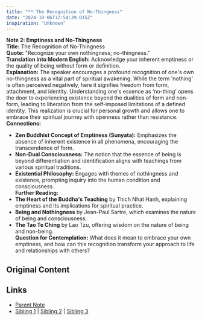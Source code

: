 ```yaml
---
title: "** The Recognition of No-Thingness"
date: "2024-10-06T12:54:39.015Z"
inspiration: "Unknown"
---
```


  
**Note 2: Emptiness and No-Thingness**  
**Title:** The Recognition of No-Thingness  
**Quote:** "Recognize your own nothingness; no-thingness."  
**Translation into Modern English:** Acknowledge your inherent emptiness or the quality of being without form or definition.  
**Explanation:** The speaker encourages a profound recognition of one's own no-thingness as a vital part of spiritual awakening. While the term 'nothing' is often perceived negatively, here it signifies freedom from form, attachment, and identity. Understanding one's essence as ‘no-thing’ opens the door to experiencing existence beyond the dualities of form and non-form, leading to liberation from the self-imposed limitations of a defined identity. This realization is crucial for personal growth and allows one to embrace their spiritual journey with openness rather than resistance.  
**Connections:**  
- **Zen Buddhist Concept of Emptiness (Sunyata):** Emphasizes the absence of inherent existence in all phenomena, encouraging the transcendence of form.  
- **Non-Dual Consciousness:** The notion that the essence of being is beyond differentiation and identification aligns with teachings from various spiritual traditions.  
- **Existential Philosophy:** Engages with themes of nothingness and existence, prompting inquiry into the human condition and consciousness.  
**Further Reading:**  
- **The Heart of the Buddha's Teaching** by Thich Nhat Hanh, explaining emptiness and its implications for spiritual practice.  
- **Being and Nothingness** by Jean-Paul Sartre, which examines the nature of being and consciousness.  
- **The Tao Te Ching** by Lao Tzu, offering wisdom on the nature of being and non-being.  
**Question for Contemplation:** What does it mean to embrace your own emptiness, and how can this recognition transform your approach to life and relationships with others?  



## Original Content



## Links

- [Parent Note](/parent-note.md)
- [Sibling 1](/zettel1.md) | [Sibling 2](/zettel2.md) | [Sibling 3](/zettel3.md)
